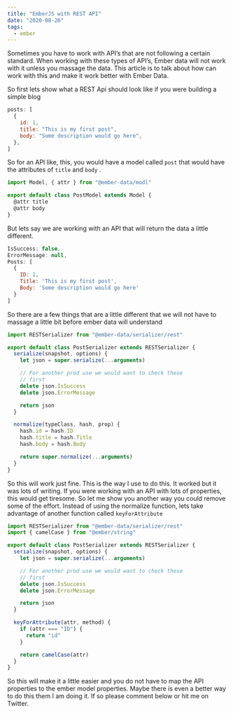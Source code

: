 ```yaml
---
title: "EmberJS with REST API"
date: "2020-08-26"
tags:
  - ember
---
```


Sometimes you have to work with API’s that are not following a certain standard. When working with these types of API’s, Ember data will not work with it unless you massage the data. This article is to talk about how can work with this and make it work better with Ember Data.

So first lets show what a REST Api should look like if you were building a simple blog

```javascript
posts: [
  {
    id: 1,
    title: "This is my first post",
    body: "Some description would go here",
  },
]
```

So for an API like, this, you would have a model called `post` that would have the attributes of `title` and `body` .

```js
import Model, { attr } from "@ember-data/modl"

export default class PostModel extends Model {
  @attr title
  @attr body
}
```

But lets say we are working with an API that will return the data a little different.

```js
IsSuccess: false,
ErrorMessage: null,
Posts: [
  {
    ID: 1,
    Title: 'This is my first post',
    Body: 'Some description would go here'
  }
]
```

So there are a few things that are a little different that we will not have to massage a little bit before ember data will understand

```js
import RESTSerializer from "@ember-data/serializer/rest"

export default class PostSerializer extends RESTSerializer {
  serialize(snapshot, options) {
    let json = super.serialize(...arguments)

    // For another prod use we would want to check these
    // first
    delete json.IsSuccess
    delete json.ErrorMessage

    return json
  }

  normalize(typeClass, hash, prop) {
    hash.id = hash.ID
    hash.title = hash.Title
    hash.body = hash.Body

    return super.normalize(...arguments)
  }
}
```

So this will work just fine. This is the way I use to do this. It worked but it was lots of writing. If you were working with an API with lots of properties, this would get tiresome. So let me show you another way you could remove some of the effort. Instead of using the normalize function, lets take advantage of another function called `keyForAttribute`

```js
import RESTSerializer from "@ember-data/serializer/rest"
import { camelCase } from "@ember/string"

export default class PostSerializer extends RESTSerializer {
  serialize(snapshot, options) {
    let json = super.serialize(...arguments)

    // For another prod use we would want to check these
    // first
    delete json.IsSuccess
    delete json.ErrorMessage

    return json
  }

  keyForAttribute(attr, method) {
    if (attr === "ID") {
      return "id"
    }

    return camelCase(attr)
  }
}
```

So this will make it a little easier and you do not have to map the API properties to the ember model properties. Maybe there is even a better way to do this them I am doing it. If so please comment below or hit me on Twitter.
